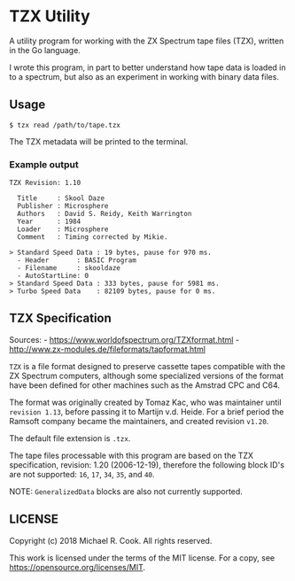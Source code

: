 # TZX Utility

A utility program for working with the ZX Spectrum tape files (TZX), written
in the Go language.

I wrote this program, in part to better understand how tape data is loaded in
to a spectrum, but also as an experiment in working with binary data files.


## Usage

`$ tzx read /path/to/tape.tzx`

The TZX metadata will be printed to the terminal.

### Example output

```
TZX Revision: 1.10

  Title     : Skool Daze
  Publisher : Microsphere
  Authors   : David S. Reidy, Keith Warrington
  Year      : 1984
  Loader    : Microsphere
  Comment   : Timing corrected by Mikie.

> Standard Speed Data : 19 bytes, pause for 970 ms.
  - Header       : BASIC Program
  - Filename     : skooldaze 
  - AutoStartLine: 0
> Standard Speed Data : 333 bytes, pause for 5981 ms.
> Turbo Speed Data    : 82109 bytes, pause for 0 ms.
```

## TZX Specification

Sources:
    - https://www.worldofspectrum.org/TZXformat.html
    - http://www.zx-modules.de/fileformats/tapformat.html

`TZX` is a file format designed to preserve cassette tapes compatible with the
ZX Spectrum computers, although some specialized versions of the format have
been defined for other machines such as the Amstrad CPC and C64.

The format was originally created by Tomaz Kac, who was maintainer until
`revision 1.13`, before passing it to Martijn v.d. Heide. For a brief period
the Ramsoft company became the maintainers, and created revision `v1.20`.

The default file extension is `.tzx`.

The tape files processable with this program are based on the TZX
specification, revision: 1.20 (2006-12-19), therefore the following block ID's
are not supported: `16`, `17`, `34`, `35`, and `40`.

NOTE: `GeneralizedData` blocks are also not currently supported.


## LICENSE

Copyright (c) 2018 Michael R. Cook. All rights reserved.

This work is licensed under the terms of the MIT license.
For a copy, see <https://opensource.org/licenses/MIT>.
